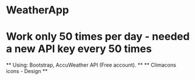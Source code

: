 # WeatherApp
# Work only 50 times per day - needed a new API key every 50 times 

** Using: Bootstrap, AccuWeather API (Free account). **
** Climacons icons - Design **
